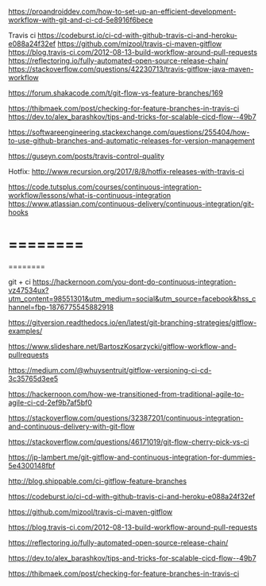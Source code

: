https://proandroiddev.com/how-to-set-up-an-efficient-development-workflow-with-git-and-ci-cd-5e8916f6bece



Travis ci
https://codeburst.io/ci-cd-with-github-travis-ci-and-heroku-e088a24f32ef
https://github.com/mizool/travis-ci-maven-gitflow
https://blog.travis-ci.com/2012-08-13-build-workflow-around-pull-requests
https://reflectoring.io/fully-automated-open-source-release-chain/
https://stackoverflow.com/questions/42230713/travis-gitflow-java-maven-workflow

https://forum.shakacode.com/t/git-flow-vs-feature-branches/169

https://thibmaek.com/post/checking-for-feature-branches-in-travis-ci
https://dev.to/alex_barashkov/tips-and-tricks-for-scalable-cicd-flow--49b7

https://softwareengineering.stackexchange.com/questions/255404/how-to-use-github-branches-and-automatic-releases-for-version-management

https://guseyn.com/posts/travis-control-quality

Hotfix: http://www.recursion.org/2017/8/8/hotfix-releases-with-travis-ci

https://code.tutsplus.com/courses/continuous-integration-workflow/lessons/what-is-continuous-integration
https://www.atlassian.com/continuous-delivery/continuous-integration/git-hooks

========
========
========

git + ci
https://hackernoon.com/you-dont-do-continuous-integration-vz47534ux?utm_content=98551301&utm_medium=social&utm_source=facebook&hss_channel=fbp-1876775545882918

https://gitversion.readthedocs.io/en/latest/git-branching-strategies/gitflow-examples/

https://www.slideshare.net/BartoszKosarzycki/gitflow-workflow-and-pullrequests

https://medium.com/@whuysentruit/gitflow-versioning-ci-cd-3c35765d3ee5

https://hackernoon.com/how-we-transitioned-from-traditional-agile-to-agile-ci-cd-2ef9b7af5bf0

https://stackoverflow.com/questions/32387201/continuous-integration-and-continuous-delivery-with-git-flow

https://stackoverflow.com/questions/46171019/git-flow-cherry-pick-vs-ci

https://jp-lambert.me/git-gitflow-and-continuous-integration-for-dummies-5e4300148fbf

http://blog.shippable.com/ci-gitflow-feature-branches


https://codeburst.io/ci-cd-with-github-travis-ci-and-heroku-e088a24f32ef

https://github.com/mizool/travis-ci-maven-gitflow

https://blog.travis-ci.com/2012-08-13-build-workflow-around-pull-requests

https://reflectoring.io/fully-automated-open-source-release-chain/

https://dev.to/alex_barashkov/tips-and-tricks-for-scalable-cicd-flow--49b7

https://thibmaek.com/post/checking-for-feature-branches-in-travis-ci
